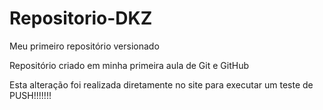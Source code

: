 # Repositorio-DKZ
 Meu primeiro repositório versionado

 Repositório criado em minha primeira aula de Git e GitHub

Esta alteração foi realizada diretamente no site para executar um teste de PUSH!!!!!!!
 
